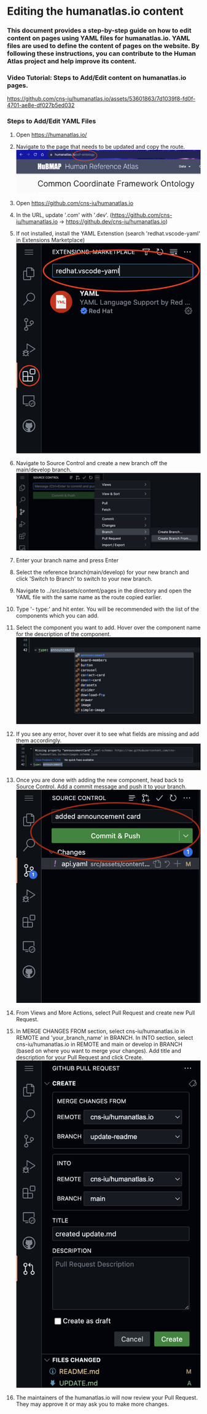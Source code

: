 # Editing the humanatlas.io content

### This document provides a step-by-step guide on how to edit content on pages using YAML files for humanatlas.io. YAML files are used to define the content of pages on the website. By following these instructions, you can contribute to the Human Atlas project and help improve its content.

### Video Tutorial: Steps to Add/Edit content on humanatlas.io pages.

https://github.com/cns-iu/humanatlas.io/assets/53601863/7d1039f8-fd0f-4701-ae8e-df027b5ed032

### Steps to Add/Edit YAML Files

1. Open https://humanatlas.io/
2. Navigate to the page that needs to be updated and copy the route.
   ![Route](images/routeName.png)

3. Open https://github.com/cns-iu/humanatlas.io

4. In the URL, update '.com' with '.dev'. (https://github.com/cns-iu/humanatlas.io -> https://github.dev/cns-iu/humanatlas.io)

5. If not installed, install the YAML Extenstion (search 'redhat.vscode-yaml' in Extensions Marketplace)
   ![Extension](images/extension.png)

6. Navigate to Source Control and create a new branch off the main/develop branch.
   ![Create Branch From](images/createBranchFrom.png)

7. Enter your branch name and press Enter

8. Select the reference branch(main/develop) for your new branch and click 'Switch to Branch' to switch to your new branch.

9. Navigate to ../src/assets/content/pages in the directory and open the YAML file with the same name as the route copied earlier.

10. Type '- type:' and hit enter. You will be recommended with the list of the components which you can add.

11. Select the component you want to add. Hover over the component name for the description of the component.
    ![List of Components](images/listOfComponents.png)

12. If you see any error, hover over it to see what fields are missing and add them accordingly.
    ![Error](images/error.png)

13. Once you are done with adding the new component, head back to Source Control. Add a commit message and push it to your branch.
    ![Commit and Push](images/push.png)

14. From Views and More Actions, select Pull Request and create new Pull Request.

15. In MERGE CHANGES FROM section, select cns-iu/humanatlas.io in REMOTE and 'your_branch_name' in BRANCH. In INTO section, select cns-iu/humanatlas.io in REMOTE and main or develop in BRANCH (based on where you want to merge your changes). Add title and description for your Pull Request and click Create.  
    ![New PR](images/createPR2.png)

16. The maintainers of the humanatlas.io will now review your Pull Request. They may approve it or may ask you to make more changes.
